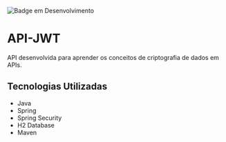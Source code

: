 ![Badge em Desenvolvimento](http://img.shields.io/static/v1?label=STATUS&message=EM%20DESENVOLVIMENTO&color=GREEN&style=for-the-badge)
<h1>API-JWT</h1>
  API desenvolvida para aprender os conceitos de criptografia de dados em APIs.
  <h2>Tecnologias Utilizadas</h2>
  <ul>
    <li>Java</li>
    <li>Spring</li>
    <li>Spring Security</li>
    <li>H2 Database</li>
    <li>Maven</li>
  </ul>
